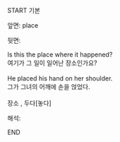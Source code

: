 START
기본

앞면:
place


뒷면:
<div>Is this the place where it happened? </div><div>여기가 그 일이 일어난 장소인가요?</div><div><br></div><div><div>He placed his hand on her shoulder. </div><div>그가 그녀의 어깨에 손을 얹었다.</div></div><div><br></div><div>장소 , 두다[놓다]</div>


해석:
<!--ID: 1746614454434-->
END